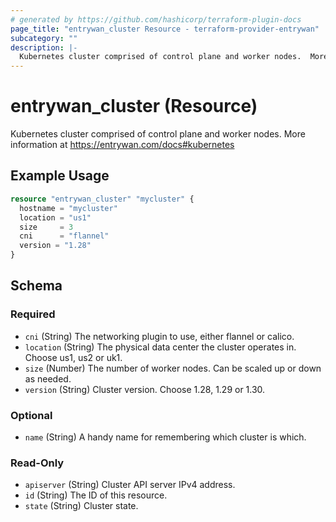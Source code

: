 ```yaml
---
# generated by https://github.com/hashicorp/terraform-plugin-docs
page_title: "entrywan_cluster Resource - terraform-provider-entrywan"
subcategory: ""
description: |-
  Kubernetes cluster comprised of control plane and worker nodes.  More information at https://entrywan.com/docs#kubernetes
---
```


# entrywan_cluster (Resource)

Kubernetes cluster comprised of control plane and worker nodes.  More information at https://entrywan.com/docs#kubernetes

## Example Usage

```terraform
resource "entrywan_cluster" "mycluster" {
  hostname = "mycluster"
  location = "us1"
  size     = 3
  cni      = "flannel"
  version = "1.28"
}
```

<!-- schema generated by tfplugindocs -->
## Schema

### Required

- `cni` (String) The networking plugin to use, either flannel or calico.
- `location` (String) The physical data center the cluster operates in.  Choose us1, us2 or uk1.
- `size` (Number) The number of worker nodes.  Can be scaled up or down as needed.
- `version` (String) Cluster version.  Choose 1.28, 1.29 or 1.30.

### Optional

- `name` (String) A handy name for remembering which cluster is which.

### Read-Only

- `apiserver` (String) Cluster API server IPv4 address.
- `id` (String) The ID of this resource.
- `state` (String) Cluster state.
